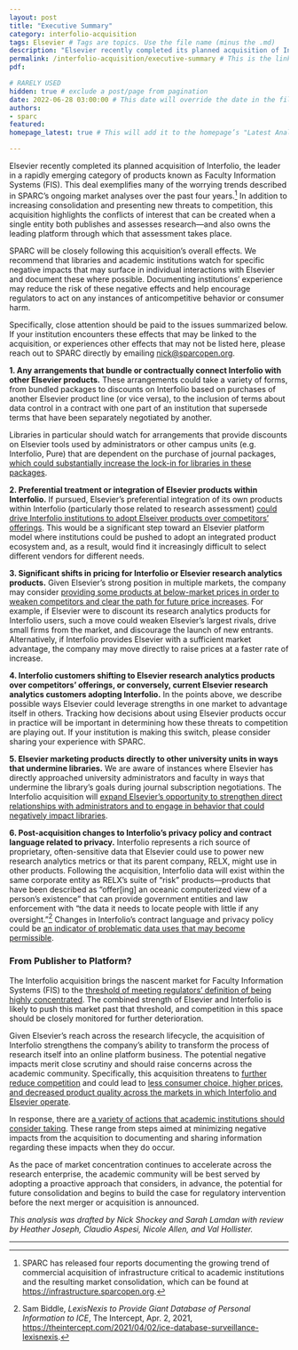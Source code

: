 ```yaml
---
layout: post 
title: "Executive Summary" 
category: interfolio-acquisition
tags: Elsevier # Tags are topics. Use the file name (minus the .md)
description: "Elsevier recently completed its planned acquisition of Interfolio, the leader in a rapidly emerging category of products known as Faculty Information Systems (FIS). This deal exemplifies many of the worrying trends described in SPARC’s ongoing market analyses over the past four years." # This shows up in the sidebar, and on Google!
permalink: /interfolio-acquisition/executive-summary # This is the link it'll show up at.
pdf: 

# RARELY USED
hidden: true # exclude a post/page from pagination
date: 2022-06-28 03:00:00 # This date will override the date in the file name. Mainly we use it to handle ordering in reports / threads. The date can be the day the report was published, and the time can be used to sort posts.
authors: 
- sparc
featured: 
homepage_latest: true # This will add it to the homepage’s "Latest Analysis" section 

---
```


Elsevier recently completed its planned acquisition of Interfolio, the leader in a rapidly emerging category of products known as Faculty Information Systems (FIS). This deal exemplifies many of the worrying trends described in SPARC’s ongoing market analyses over the past four years.[^1] In addition to increasing consolidation and presenting new threats to competition, this acquisition highlights the conflicts of interest that can be created when a single entity both publishes and assesses research—and also owns the leading platform through which that assessment takes place.

SPARC will be closely following this acquisition’s overall effects. We recommend that libraries and academic institutions watch for specific negative impacts that may surface in individual interactions with Elsevier and document these where possible. Documenting institutions’ experience may reduce the risk of these negative effects and help encourage regulators to act on any instances of anticompetitive behavior or consumer harm.

Specifically, close attention should be paid to the issues summarized below. If your institution encounters these effects that may be linked to the acquisition, or experiences other effects that may not be listed here, please reach out to SPARC directly by emailing [nick@sparcopen.org](mailto:nick@sparcopen.org).

**1. Any arrangements that bundle or contractually connect Interfolio with other Elsevier products.** These arrangements could take a variety of forms, from bundled packages to discounts on Interfolio based on purchases of another Elsevier product line (or vice versa), to the inclusion of terms about data control in a contract with one part of an institution that supersede terms that have been separately negotiated by another.  

Libraries in particular should watch for arrangements that provide discounts on Elsevier tools used by administrators or other campus units (e.g. Interfolio, Pure) that are dependent on the purchase of journal packages, [which could substantially increase the lock-in for libraries in these packages](/interfolio-acquisition/possible-negative-impacts#the-acquisition-raises-the-risk-of-bundling-and-increased-switching-costs).

**2. Preferential treatment or integration of Elsevier products within Interfolio.** If pursued, Elsevier’s preferential integration of its own products within Interfolio (particularly those related to research assessment) [could drive Interfolio institutions to adopt Elseiver products over competitors’ offerings](/interfolio-acquisition/related-markets#potential-extensions-of-market-power-driven-by-privileging-elsevier-products-within-its-fis). This would be a significant step toward an Elsevier platform model where institutions could be pushed to adopt an integrated product ecosystem and, as a result, would find it increasingly difficult to select different vendors for different needs.

**3. Significant shifts in pricing for Interfolio or Elsevier research analytics products.** Given Elsevier’s strong position in multiple markets, the company may consider [providing some products at below-market prices in order to weaken competitors and clear the path for future price increases](/interfolio-acquisition/possible-negative-impacts#the-acquisition-risks-raising-long-term-costs-for-institutions). For example, if Elsevier were to discount its research analytics products for Interfolio users, such a move could weaken Elsevier’s largest rivals, drive small firms from the market, and discourage the launch of new entrants. Alternatively, if Interfolio provides Elsevier with a sufficient market advantage, the company may move directly to raise prices at a faster rate of increase.
    
**4. Interfolio customers shifting to Elsevier research analytics products over competitors’ offerings, or conversely, current Elsevier research analytics customers adopting Interfolio.** In the points above, we describe possible ways Elsevier could leverage strengths in one market to advantage itself in others. Tracking how decisions about using Elsevier products occur in practice will be important in determining how these threats to competition are playing out. If your institution is making this switch, please consider sharing your experience with SPARC.  

**5. Elsevier marketing products directly to other university units in ways that undermine libraries.** We are aware of instances where Elsevier has directly approached university administrators and faculty in ways that undermine the library’s goals during journal subscription negotiations. The Interfolio acquisition will [expand Elsevier’s opportunity to strengthen direct relationships with administrators and to engage in behavior that could negatively impact libraries](/interfolio-acquisition/possible-negative-impacts#the-acquisition-raises-the-risk-of-bundling-and-increased-switching-costs).

**6. Post-acquisition changes to Interfolio’s privacy policy and contract language related to privacy.** Interfolio represents a rich source of proprietary, often-sensitive data that Elsevier could use to power new research analytics metrics or that its parent company, RELX, might use in other products. Following the acquisition, Interfolio data will exist within the same corporate entity as RELX’s suite of “risk” products—products that have been described as “offer[ing] an oceanic computerized view of a person’s existence” that can provide government entities and law enforcement with “the data it needs to locate people with little if any oversight.”[^2] Changes in Interfolio’s contract language and privacy policy could be [an indicator of problematic data uses that may become permissible](/interfolio-acquisition/possible-negative-impacts#the-acquisition-raises-concerns-about-privacy--reductions-in-product-quality).

### From Publisher to Platform?

The Interfolio acquisition brings the nascent market for Faculty Information Systems (FIS) to the [threshold of meeting regulators’ definition of being highly concentrated](/interfolio-acquisition/fis-market-concentration). The combined strength of Elsevier and Interfolio is likely to push this market past that threshold, and competition in this space should be closely monitored for further deterioration.

Given Elsevier’s reach across the research lifecycle, the acquisition of Interfolio strengthens the company’s ability to transform the process of research itself into an online platform business. The potential negative impacts merit close scrutiny and should raise concerns across the academic community. Specifically, this acquisition threatens to [further reduce competition](/interfolio-acquisition/related-markets) and could lead to [less consumer choice, higher prices, and decreased product quality across the markets in which Interfolio and Elsevier operate](/interfolio-acquisition/possible-negative-impacts). 

In response, there are [a variety of actions that academic institutions should consider taking](/interfolio-acquisition/institutional-responses). These range from steps aimed at minimizing negative impacts from the acquisition to documenting and sharing information regarding these impacts when they do occur. 

As the pace of market concentration continues to accelerate across the research enterprise, the academic community will be best served by adopting a proactive approach that considers, in advance, the potential for future consolidation and begins to build the case for regulatory intervention before the next merger or acquisition is announced.

_This analysis was drafted by Nick Shockey and Sarah Lamdan with review by Heather Joseph, Claudio Aspesi, Nicole Allen, and Val Hollister._

---
[^1]: SPARC has released four reports documenting the growing trend of commercial acquisition of infrastructure critical to academic institutions and the resulting market consolidation, which can be found at https://infrastructure.sparcopen.org.

[^2]: Sam Biddle, _LexisNexis to Provide Giant Database of Personal Information to ICE_, The Intercept, Apr. 2, 2021, https://theintercept.com/2021/04/02/ice-database-surveillance-lexisnexis.
